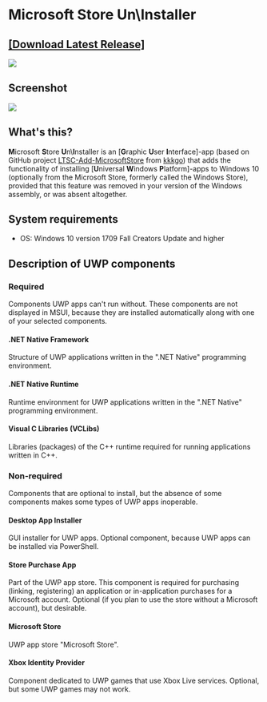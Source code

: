 # Microsoft Store Un\Installer
## **[[Download Latest Release]](https://github.com/QuestYouCraft/Microsoft-Store-UnInstaller/releases/latest)**
![](https://i2.paste.pics/3eed947063796829e3959cc2f5e3b9ec.png)
## Screenshot
![](https://i2.paste.pics/499bc288cb0a393a5cc283b82a393a82.png)
## What's this?
**M**icrosoft **S**tore **U**n\\**I**nstaller is an [**G**raphic **U**ser **I**nterface]-app (based on GitHub project [LTSC-Add-MicrosoftStore](https://github.com/kkkgo/LTSC-Add-MicrosoftStore) from [kkkgo](https://github.com/kkkgo)) that adds the functionality of installing [**U**niversal **W**indows **P**latform]-apps to Windows 10 (optionally from the Microsoft Store, formerly called the Windows Store), provided that this feature was removed in your version of the Windows assembly, or was absent altogether.
## System requirements
- OS: Windows 10 version 1709 Fall Creators Update and higher
## Description of UWP components
### Required
Components UWP apps can't run without. These components are not displayed in MSUI, because they are installed automatically along with one of your selected components.
#### .NET Native Framework
Structure of UWP applications written in the ".NET Native" programming environment.
#### .NET Native Runtime
Runtime environment for UWP applications written in the ".NET Native" programming environment.
#### Visual C Libraries (VCLibs)
Libraries (packages) of the C++ runtime required for running applications written in C++.
### Non-required
Components that are optional to install, but the absence of some components makes some types of UWP apps inoperable.
#### Desktop App Installer
GUI installer for UWP apps. Optional component, because UWP apps can be installed via PowerShell.
#### Store Purchase App
Part of the UWP app store. This component is required for purchasing (linking, registering) an application or in-application purchases for a Microsoft account. Optional (if you plan to use the store without a Microsoft account), but desirable.
#### Microsoft Store
UWP app store "Microsoft Store".
#### Xbox Identity Provider
Component dedicated to UWP games that use Xbox Live services. Optional, but some UWP games may not work.